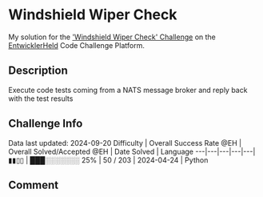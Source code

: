 # Windshield Wiper Check

My solution for the ['Windshield Wiper Check' Challenge](https://platform.entwicklerheld.de/challenge/windshield-wiper-check?technology=Python) on the [EntwicklerHeld](https://platform.entwicklerheld.de/) Code Challenge Platform.

## Description
Execute code tests coming from a NATS message broker and reply back with the test results

## Challenge Info
Data last updated: 2024-09-20
Difficulty | Overall Success Rate @EH | Overall Solved/Accepted @EH | Date Solved | Language
---|---|---|---|---|
▮▮▯▯ | ███░░░░░░░ 25% | 50 / 203 | 2024-04-24 | Python

## Comment
